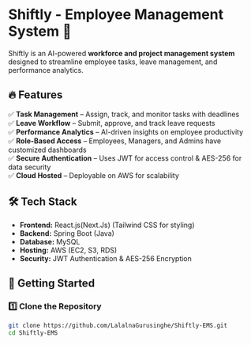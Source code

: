 # Shiftly - Employee Management System 🚀  

Shiftly is an AI-powered **workforce and project management system** designed to streamline employee tasks, leave management, and performance analytics.  

## 🔥 Features  
✅ **Task Management** – Assign, track, and monitor tasks with deadlines  
✅ **Leave Workflow** – Submit, approve, and track leave requests  
✅ **Performance Analytics** – AI-driven insights on employee productivity  
✅ **Role-Based Access** – Employees, Managers, and Admins have customized dashboards  
✅ **Secure Authentication** – Uses JWT for access control & AES-256 for data security  
✅ **Cloud Hosted** – Deployable on AWS for scalability  

## 🛠️ Tech Stack  
- **Frontend:** React.js(Next.Js) (Tailwind CSS for styling)  
- **Backend:** Spring Boot (Java)  
- **Database:** MySQL  
- **Hosting:** AWS (EC2, S3, RDS)  
- **Security:** JWT Authentication & AES-256 Encryption  

## 🚀 Getting Started  

### 1️⃣ Clone the Repository  
```sh
git clone https://github.com/LalalnaGurusinghe/Shiftly-EMS.git
cd Shiftly-EMS
